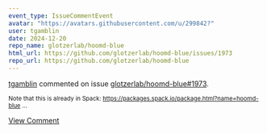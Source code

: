 ```yaml
---
event_type: IssueCommentEvent
avatar: "https://avatars.githubusercontent.com/u/299842?"
user: tgamblin
date: 2024-12-20
repo_name: glotzerlab/hoomd-blue
html_url: https://github.com/glotzerlab/hoomd-blue/issues/1973
repo_url: https://github.com/glotzerlab/hoomd-blue
---
```


<a href='https://github.com/tgamblin' target='_blank'>tgamblin</a> commented on issue <a href='https://github.com/glotzerlab/hoomd-blue/issues/1973' target='_blank'>glotzerlab/hoomd-blue#1973</a>.

<small>Note that this is already in Spack: https://packages.spack.io/package.html?name=hoomd-blue...</small>

<a href='https://github.com/glotzerlab/hoomd-blue/issues/1973' target='_blank'>View Comment</a>
